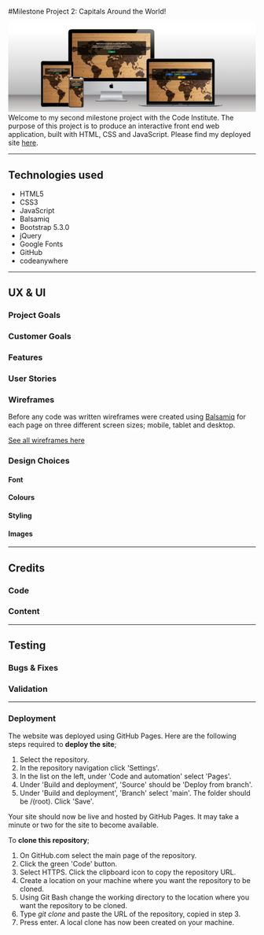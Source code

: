 #Milestone Project 2: Capitals Around the World!

![Mockup on different screen sizes of home page](documentation/images/mockup.png)
Welcome to my second milestone project with the Code Institute. The purpose of this project is to produce an interactive front end web application, built with HTML, CSS and JavaScript. Please find my deployed site [here](https://clawrence00.github.io/capitals_quiz/).

---

## Technologies used
- HTML5
- CSS3
- JavaScript
- Balsamiq
- Bootstrap 5.3.0
- jQuery
- Google Fonts
- GitHub
- codeanywhere

---

## UX & UI
### Project Goals


### Customer Goals


### Features


### User Stories


### Wireframes
Before any code was written wireframes were created using [Balsamiq](https://balsamiq.com/) for each page on three different screen sizes; mobile, tablet and desktop.

[See all wireframes here](#https://github.com/clawrence00/documentation/images/wireframes.png)

### Design Choices

#### Font

#### Colours

#### Styling

#### Images


---

## Credits
### Code

### Content


 ---
 
## Testing

### Bugs & Fixes

### Validation


---

### Deployment
The website was deployed using GitHub Pages. Here are the following steps required to **deploy the site**;

1) Select the repository.
2) In the repository navigation click 'Settings'.
3) In the list on the left, under 'Code and automation' select 'Pages'.
4) Under 'Build and deployment', 'Source' should be 'Deploy from branch'.
5) Under 'Build and deployment', 'Branch' select 'main'. The folder should be /(root). Click 'Save'.

Your site should now be live and hosted by GitHub Pages. It may take a minute or two for the site to become available.

To **clone this repository**;

1) On GitHub.com select the main page of the repository.
2) Click the green 'Code' button.
3) Select HTTPS. Click the clipboard icon to copy the repository URL.
4) Create a location on your machine where you want the repository to be cloned.
5) Using Git Bash change the working directory to the location where you want the repository to be cloned.
6) Type _git clone_ and paste the URL of the repository, copied in step 3.
7) Press enter. A local clone has now been created on your machine.  